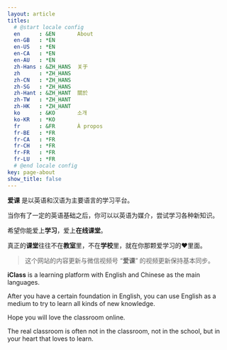 ```yaml
---
layout: article
titles:
  # @start locale config
  en      : &EN       About
  en-GB   : *EN
  en-US   : *EN
  en-CA   : *EN
  en-AU   : *EN
  zh-Hans : &ZH_HANS  关于
  zh      : *ZH_HANS
  zh-CN   : *ZH_HANS
  zh-SG   : *ZH_HANS
  zh-Hant : &ZH_HANT  關於
  zh-TW   : *ZH_HANT
  zh-HK   : *ZH_HANT
  ko      : &KO       소개
  ko-KR   : *KO
  fr      : &FR       À propos
  fr-BE   : *FR
  fr-CA   : *FR
  fr-CH   : *FR
  fr-FR   : *FR
  fr-LU   : *FR
  # @end locale config
key: page-about
show_title: false
---
```


**爱课** 是以英语和汉语为主要语言的学习平台。

当你有了一定的英语基础之后，你可以以英语为媒介，尝试学习各种新知识。

希望你能爱上**学习**，爱上**在线课堂**。

真正的**课堂**往往不在**教室**里，不在**学校**里，就在你那颗爱学习的❤️里面。

> 这个网站的内容更新与微信视频号 “**爱课**” 的视频更新保持基本同步。

**iClass** is a learning platform with English and Chinese as the main languages.

After you have a certain foundation in English,
you can use English as a medium to try to learn all kinds of new knowledge.

Hope you will love the classroom online.

The real classroom is often not in the classroom, not in the school, but in your heart that loves to learn.
